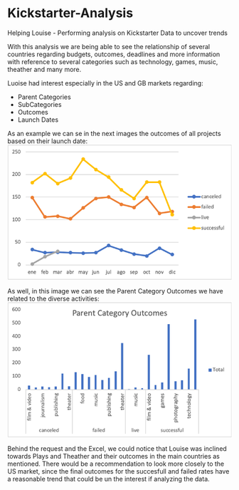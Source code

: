 # Kickstarter-Analysis
Helping Louise - Performing analysis on Kickstarter Data to uncover trends

With this analysis we are being able to see the relationship of several countries regarding budgets, outcomes, deadlines and more information with reference to several categories such as technology, games, music, theather and many more.  

Luoise had interest especially in the US and GB markets regarding:
- Parent Categories
- SubCategories 
- Outcomes
- Launch Dates

As an example we can se in the next images the outcomes of all projects based on their launch date:
![](https://github.com/JoseLuisMontemayor/Kickstarter-Analysis/blob/main/Outcomes%20Based%20on%20Launch%20Date.png)

As well, in this image we can see the Parent Category Outcomes we have related to the diverse activities:
![](https://github.com/JoseLuisMontemayor/Kickstarter-Analysis/blob/main/Parent%20Category%20Outcomes.png)

Behind the request and the Excel, we could notice that Louise was inclined towards Plays and Theather and their outcomes in the main countries as mentioned. 
There would be a recommendation to look more closely to the US market, since the final outcomes for the succesfull and failed rates have a reasonable trend that could be un the interest if analyzing the data. 
